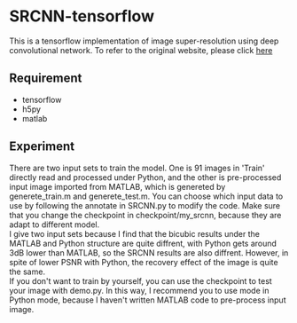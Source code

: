 SRCNN-tensorflow
================
This is a tensorflow implementation of image super-resolution using deep convolutional network.
To refer to the original website, please click [here](http://mmlab.ie.cuhk.edu.hk/projects/SRCNN.html)

Requirement
-----------
* tensorflow
* h5py
* matlab

Experiment
----------
There are two input sets to train the model. One is 91 images in 'Train' directly read and processed under Python, and the other is pre-processed input image 
imported from MATLAB, which is genereted by generete_train.m and generete_test.m. You can choose which input data to use by following the annotate in SRCNN.py to 
modify the code. Make sure that you change the checkpoint in checkpoint/my_srcnn, because they are adapt to different model. <br>
I give two input sets because I find that the bicubic results under the MATLAB and Python structure are quite diffrent, with Python gets around 3dB lower than 
MATLAB, so the SRCNN results are also diffrent. However, in spite of lower PSNR with Python, the recovery effect of the image is quite the same. <br>
If you don't want to train by yourself, you can use the checkpoint to test your image with demo.py. In this way, I recommend you to use mode in Python mode, 
because I haven't written MATLAB code to pre-process input image. 